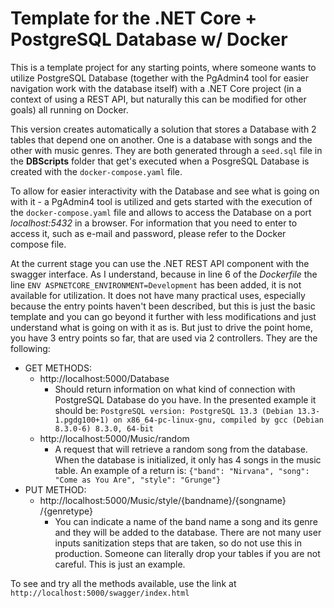 # Template for the .NET Core + PostgreSQL Database w/ Docker

This is a template project for any starting points, where someone wants to utilize PostgreSQL Database (together with the PgAdmin4 tool for easier navigation work with the database itself) with a .NET Core project (in a context of using a REST API, but naturally this can be modified for other goals) all running on Docker.

This version creates automatically a solution that stores a Database with 2 tables that depend one on another. One is a database with songs and the other with music genres. They are both generated through a `seed.sql` file in the __DBScripts__ folder that get's executed when a PosgreSQL Database is created with the `docker-compose.yaml` file.

To allow for easier interactivity with the Database and see what is going on with it - a PgAdmin4 tool is utilized and gets started with the execution of the `docker-compose.yaml` file and allows to access the Database on a port _localhost:5432_ in a browser. For information that you need to enter to access it, such as e-mail and password, please refer to the Docker compose file.

At the current stage you can use the .NET REST API component with the swagger interface. As I understand, because in line 6 of the _Dockerfile_ the line `ENV ASPNETCORE_ENVIRONMENT=Development` has been added, it is not available for utilization. It does not have many practical uses, especially because the entry points haven't been described, but this is just the basic template and you can go beyond it further with less modifications and just understand what is going on with it as is. But just to drive the point home, you have 3 entry points so far, that are used via 2 controllers. They are the following:

- GET METHODS:
  - http://localhost:5000/Database
    - Should return information on what kind of connection with PostgreSQL Database do you have. In the presented example it should be: `PostgreSQL version: PostgreSQL 13.3 (Debian 13.3-1.pgdg100+1) on x86_64-pc-linux-gnu, compiled by gcc (Debian 8.3.0-6) 8.3.0, 64-bit`
  - http://localhost:5000/Music/random
    - A request that will retrieve a random song from the database. When the database is initialized, it only has 4 songs in the music table. An example of a return is: `{"band": "Nirvana", "song": "Come as You Are", "style": "Grunge"}`
- PUT METHOD:
  - http://localhost:5000/​Music​/style​/{bandname}​/{songname}​/{genretype}
    - You can indicate a name of the band name a song and its genre and they will be added to the database. There are not many user inputs sanitization steps that are taken, so do not use this in production. Someone can literally drop your tables if you are not careful. This is just an example.

To see and try all the methods available, use the link at `http://localhost:5000/swagger/index.html`